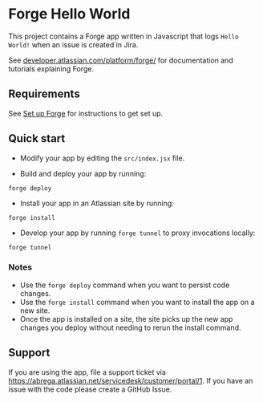 # Forge Hello World

This project contains a Forge app written in Javascript that logs ```Hello World!``` when an issue is created in Jira.

See [developer.atlassian.com/platform/forge/](https://developer.atlassian.com/platform/forge) for documentation and tutorials explaining Forge.

## Requirements

See [Set up Forge](https://developer.atlassian.com/platform/forge/set-up-forge/) for instructions to get set up.

## Quick start

- Modify your app by editing the `src/index.jsx` file.

- Build and deploy your app by running:
```
forge deploy
```

- Install your app in an Atlassian site by running:
```
forge install
```

- Develop your app by running `forge tunnel` to proxy invocations locally:
```
forge tunnel
```

### Notes
- Use the `forge deploy` command when you want to persist code changes.
- Use the `forge install` command when you want to install the app on a new site.
- Once the app is installed on a site, the site picks up the new app changes you deploy without needing to rerun the install command.

## Support

If you are using the app, file a support ticket via https://abrega.atlassian.net/servicedesk/customer/portal/1. If you have an issue with the code please create a GitHub Issue.
